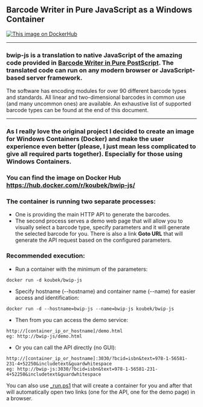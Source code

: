 ## Barcode Writer in Pure JavaScript as a **Windows Container**

[![This image on DockerHub](https://img.shields.io/docker/pulls/koubek/bwip-js.svg)](https://hub.docker.com/r/koubek/bwip-js/)

---

### **bwip-js** is a translation to native JavaScript of the amazing code provided in [Barcode Writer in Pure PostScript](https://github.com/bwipp/postscriptbarcode). The translated code can run on any modern browser or JavaScript-based server framework.

The software has encoding modules for over 90 different barcode types and standards. All linear and two-dimensional barcodes in common use (and many uncommon ones) are available. An exhaustive list of supported barcode types can be found at the end of this document.

---

### As I really love the original project I decided to create an image for **Windows Containers** (Docker) and make the user experience even better (please, I just mean less complicated to give all required parts together). Especially for those using Windows Containers. 

### You can find the image on Docker Hub https://hub.docker.com/r/koubek/bwip-js/

### The container is running two separate processes:
* One is providing the main HTTP API to generate the barcodes.
* The second process serves a demo web page that will allow you to visually select a barcode type, specify parameters and it will generate the selected barcode for you. There is also a link **Goto URL** that will generate the API request based on the configured parameters.

### Recommended execution:
  * Run a container with the minimum of the parameters:
```docker
docker run -d koubek/bwip-js
```
  * Specify hostname (--hostname) and container name (--name) for easier access and identification:
```
docker run -d --hostname=bwip-js --name=bwip-js koubek/bwip-js
```


* Then from you can access the demo service:
```
http://[container_ip_or_hostname]/demo.html
eg: http://bwip-js/demo.html
```


* Or you can call the API directly (no GUI):
```
http://[container_ip_or_hostname]:3030/?bcid=isbn&text=978-1-56581-231-4+52250&includetext&guardwhitespace
eg: http://bwip-js:3030/?bcid=isbn&text=978-1-56581-231-4+52250&includetext&guardwhitespace
```

You can also use [_run.ps1](_run.ps1) that will create a container for you and after that will automatically open two links (one for the API, one for the demo page) in a browser.